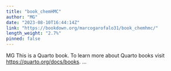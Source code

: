 ```yaml
---
title: "book_chemHMC"
author: "MG"
date: "2023-08-10T16:44:14Z"
link: "https://bookdown.org/marcogarofalo31/book_chemhmc/"
length_weight: "2.7%"
pinned: false
---
```


MG This is a Quarto book. To learn more about Quarto books visit https://quarto.org/docs/books. ...
